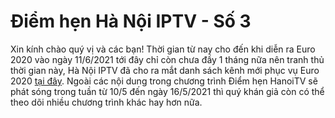 Điểm hẹn Hà Nội IPTV - Số 3
=======
Xin kính chào quý vị và các bạn! Thời gian từ nay cho đến khi diễn ra Euro 2020 vào ngày 11/6/2021 tới đây chỉ còn chưa đầy 1 tháng nữa nên tranh thủ thời gian này, Hà Nội IPTV đã cho ra mắt danh sách kênh mới phục vụ Euro 2020 [tại đây](http://gg.gg/hanoiiptvsport). Ngoài các nội dung trong chương trình Điểm hẹn HanoiTV sẽ phát sóng trong tuần từ 10/5 đến ngày 16/5/2021 thì quý khán giả còn có thể theo dõi nhiều chương trình khác hay hơn nữa.<br />
